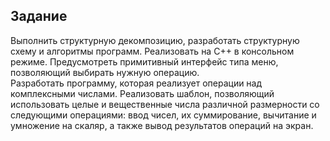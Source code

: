 ## Задание

Выполнить структурную декомпозицию, разработать структурную схему и алгоритмы программ. Реализовать на С++ в консольном режиме. Предусмотреть примитивный интерфейс типа меню, позволяющий выбирать нужную операцию.  
Разработать программу, которая реализует операции над комплексными числами. Реализовать шаблон, позволяющий использовать целые и вещественные числа различной размерности со следующими операциями: ввод чисел, их суммирование, вычитание и умножение на скаляр, а также вывод результатов операций на экран.
